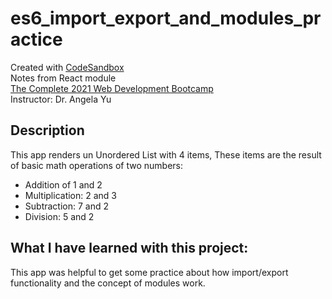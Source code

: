 # es6_import_export_and_modules_practice
Created with [CodeSandbox](https://codesandbox.io/)      
Notes from React module    
[The Complete 2021 Web Development Bootcamp](https://www.udemy.com/course/the-complete-web-development-bootcamp/)  
Instructor: Dr. Angela Yu      

## Description
This app renders un Unordered List with 4 items,
These items are the result of basic math operations of two numbers:
* Addition of 1 and 2
* Multiplication: 2 and 3
* Subtraction: 7 and 2 
* Division: 5 and 2

## What I have learned with this project: 
This app was helpful to get some practice about how import/export functionality and the concept of modules work.
